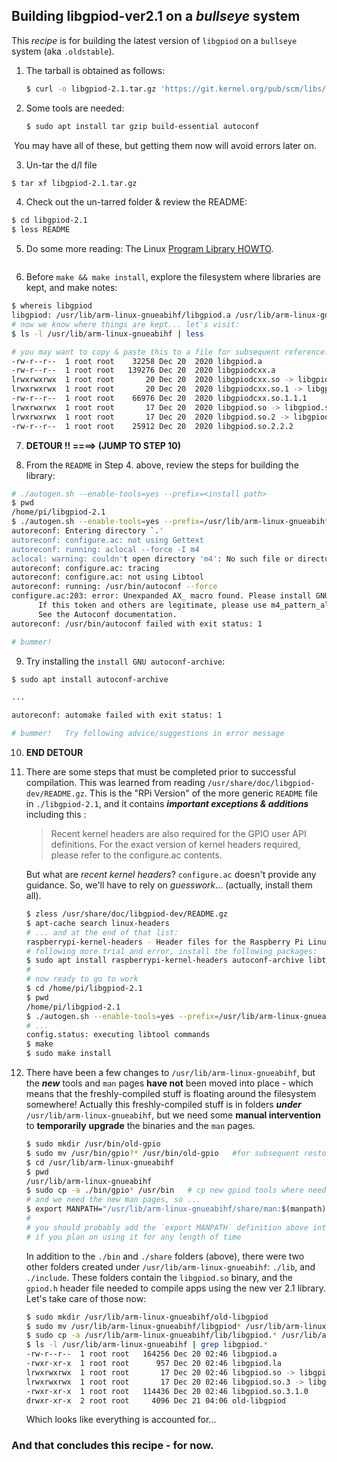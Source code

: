 ## Building libgpiod-ver2.1 on a *bullseye* system

This *recipe* is for building the latest version of `libgpiod` on a `bullseye` system (aka `.oldstable`). 

1. The tarball is obtained as follows: 

	```bash
	$ curl -o libgpiod-2.1.tar.gz 'https://git.kernel.org/pub/scm/libs/libgpiod/libgpiod.git/snapshot/libgpiod-2.1.tar.gz'
	```

2. Some tools are needed: 

	```bash
	$ sudo apt install tar gzip build-essential autoconf
	```

​	You may have all of these, but getting them now will avoid errors later on. 

3. Un-tar the d/l file

  ```bash
  $ tar xf libgpiod-2.1.tar.gz
  ```

4. Check out the un-tarred folder & review the README:

  ```bash
  $ cd libgpiod-2.1
  $ less README
  ```

5. Do some more reading: The Linux [Program Library HOWTO](https://tldp.org/HOWTO/Program-Library-HOWTO/shared-libraries.html). 

  ```bash
  ```

6. Before `make && make install`, explore the filesystem where libraries are kept, and make notes:

  ```bash
  $ whereis libgpiod
  libgpiod: /usr/lib/arm-linux-gnueabihf/libgpiod.a /usr/lib/arm-linux-gnueabihf/libgpiod.so 
  # now we know where things are kept... let's visit:
  $ ls -l /usr/lib/arm-linux-gnueabihf | less
  
  # you may want to copy & paste this to a file for subsequent reference:
  -rw-r--r--  1 root root    32258 Dec 20  2020 libgpiod.a
  -rw-r--r--  1 root root   139276 Dec 20  2020 libgpiodcxx.a
  lrwxrwxrwx  1 root root       20 Dec 20  2020 libgpiodcxx.so -> libgpiodcxx.so.1.1.1
  lrwxrwxrwx  1 root root       20 Dec 20  2020 libgpiodcxx.so.1 -> libgpiodcxx.so.1.1.1
  -rw-r--r--  1 root root    66976 Dec 20  2020 libgpiodcxx.so.1.1.1
  lrwxrwxrwx  1 root root       17 Dec 20  2020 libgpiod.so -> libgpiod.so.2.2.2
  lrwxrwxrwx  1 root root       17 Dec 20  2020 libgpiod.so.2 -> libgpiod.so.2.2.2
  -rw-r--r--  1 root root    25912 Dec 20  2020 libgpiod.so.2.2.2
  ```

7. **DETOUR !!   ====>  (JUMP TO STEP 10)**

8. From the `README` in Step 4. above, review the steps for building the library: 

  ```bash
  # ./autogen.sh --enable-tools=yes --prefix=<install path>
  $ pwd
  /home/pi/libgpiod-2.1
  $ ./autogen.sh --enable-tools=yes --prefix=/usr/lib/arm-linux-gnueabihf
  autoreconf: Entering directory `.'
  autoreconf: configure.ac: not using Gettext
  autoreconf: running: aclocal --force -I m4
  aclocal: warning: couldn't open directory 'm4': No such file or directory
  autoreconf: configure.ac: tracing
  autoreconf: configure.ac: not using Libtool
  autoreconf: running: /usr/bin/autoconf --force
  configure.ac:203: error: Unexpanded AX_ macro found. Please install GNU autoconf-archive.
        If this token and others are legitimate, please use m4_pattern_allow.
        See the Autoconf documentation.
  autoreconf: /usr/bin/autoconf failed with exit status: 1 
  
  # bummer!
  ```

9. Try installing the `install GNU autoconf-archive`:

  ```bash
  $ sudo apt install autoconf-archive
  
  ...
  
  autoreconf: automake failed with exit status: 1
  
  # bummer!   Try following advice/suggestions in error message
  ```

10. **END DETOUR** 

11. There are some steps that must be completed prior to successful compilation. This was learned from reading `/usr/share/doc/libgpiod-dev/README.gz`. This is the "RPi Version" of the more generic `README` file in `./libgpiod-2.1`, and it contains ***important exceptions & additions*** including this : 

	>Recent kernel headers are also required for the GPIO user API definitions. For the exact version of kernel headers required, please refer to the configure.ac contents. 
	
	But what are *recent kernel headers*? `configure.ac` doesn't provide any guidance. So, we'll have to rely on *guesswork*... (actually, install them all). 
	
	```bash
	$ zless /usr/share/doc/libgpiod-dev/README.gz
	$ apt-cache search linux-headers 
	# ... and at the end of that list: 
	raspberrypi-kernel-headers - Header files for the Raspberry Pi Linux kernel
	# following more trial and error, install the following packages:
	$ sudo apt install raspberrypi-kernel-headers autoconf-archive libtool help2man
	#
	# now ready to go to work
	$ cd /home/pi/libgpiod-2.1
	$ pwd
	/home/pi/libgpiod-2.1
	$ ./autogen.sh --enable-tools=yes --prefix=/usr/lib/arm-linux-gnueabihf
	# ...
	config.status: executing libtool commands
	$ make
	$ sudo make install
	```
	
12. There have been a few changes to `/usr/lib/arm-linux-gnueabihf`, but the ***new*** tools and `man` pages **have not** been moved into place - which means that the freshly-compiled stuff is floating around the filesystem somewhere!  Actually this freshly-compiled stuff  is in folders ***under***  `/usr/lib/arm-linux-gnueabihf`, but we need some **manual intervention** to **temporarily** **upgrade** the binaries and the `man` pages. 

	```bash
	$ sudo mkdir /usr/bin/old-gpio
	$ sudo mv /usr/bin/gpio?* /usr/bin/old-gpio   #for subsequent restoration if needed
	$ cd /usr/lib/arm-linux-gnueabihf
	$ pwd
	/usr/lib/arm-linux-gnueabihf
	$ sudo cp -a ./bin/gpio* /usr/bin   # cp new gpiod tools where needed: /usr/bin
	# and we need the new man pages, so ... 
	$ export MANPATH="/usr/lib/arm-linux-gnueabihf/share/man:$(manpath)"
	#
	# you should probably add the `export MANPATH` definition above into ~/.profile
	# if you plan on using it for any length of time
	```
	
	In addition to the `./bin` and `./share` folders (above), there were two other folders created under `/usr/lib/arm-linux-gnueabihf`: `./lib`, and `./include`.  These folders contain the `libgpiod.so` binary, and the `gpiod.h` header file needed to compile apps using the new ver 2.1 library. Let's take care of those now: 
	
	```bash
	$ sudo mkdir /usr/lib/arm-linux-gnueabihf/old-libgpiod
	$ sudo mv /usr/lib/arm-linux-gnueabihf/libgpiod* /usr/lib/arm-linux-gnueabihf/old-libgpiod 
	$ sudo cp -a /usr/lib/arm-linux-gnueabihf/lib/libgpiod.* /usr/lib/arm-linux-gnueabihf
	$ ls -l /usr/lib/arm-linux-gnueabihf | grep libgpiod.*
	-rw-r--r--  1 root root   164256 Dec 20 02:46 libgpiod.a
	-rwxr-xr-x  1 root root      957 Dec 20 02:46 libgpiod.la
	lrwxrwxrwx  1 root root       17 Dec 20 02:46 libgpiod.so -> libgpiod.so.3.1.0
	lrwxrwxrwx  1 root root       17 Dec 20 02:46 libgpiod.so.3 -> libgpiod.so.3.1.0
	-rwxr-xr-x  1 root root   114436 Dec 20 02:46 libgpiod.so.3.1.0
	drwxr-xr-x  2 root root     4096 Dec 21 04:06 old-libgpiod
	```
	
	Which looks like everything is accounted for...
	
	

### And that concludes this recipe - for now. 








